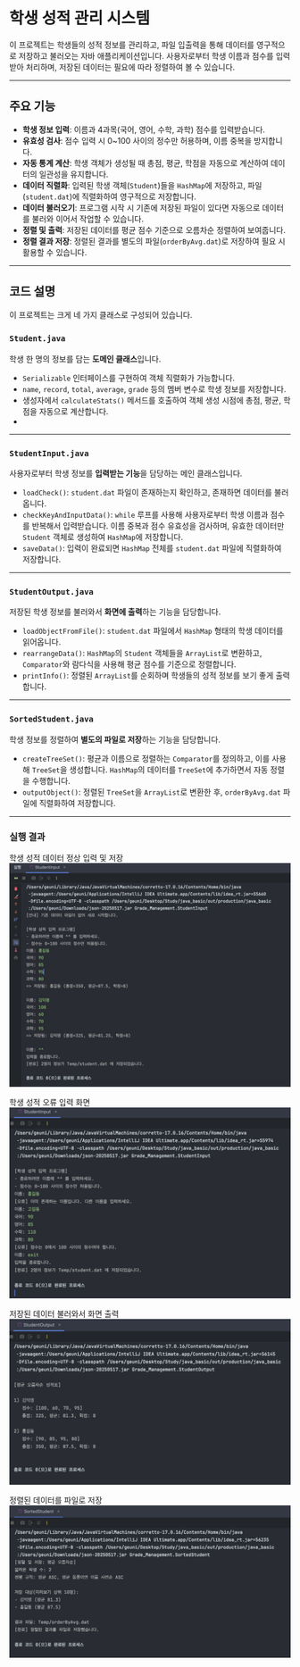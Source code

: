 # 학생 성적 관리 시스템

이 프로젝트는 학생들의 성적 정보를 관리하고, 파일 입출력을 통해 데이터를 영구적으로 저장하고 불러오는 자바 애플리케이션입니다. 
사용자로부터 학생 이름과 점수를 입력받아 처리하며, 저장된 데이터는 필요에 따라 정렬하여 볼 수 있습니다.

---

## 주요 기능

-   **학생 정보 입력**: 이름과 4과목(국어, 영어, 수학, 과학) 점수를 입력받습니다.
-   **유효성 검사**: 점수 입력 시 0~100 사이의 정수만 허용하며, 이름 중복을 방지합니다.
-   **자동 통계 계산**: 학생 객체가 생성될 때 총점, 평균, 학점을 자동으로 계산하여 데이터의 일관성을 유지합니다.
-   **데이터 직렬화**: 입력된 학생 객체(`Student`)들을 `HashMap`에 저장하고, 파일(`student.dat`)에 직렬화하여 영구적으로 저장합니다.
-   **데이터 불러오기**: 프로그램 시작 시 기존에 저장된 파일이 있다면 자동으로 데이터를 불러와 이어서 작업할 수 있습니다.
-   **정렬 및 출력**: 저장된 데이터를 평균 점수 기준으로 오름차순 정렬하여 보여줍니다.
-   **정렬 결과 저장**: 정렬된 결과를 별도의 파일(`orderByAvg.dat`)로 저장하여 필요 시 활용할 수 있습니다.

---

## 코드 설명

이 프로젝트는 크게 네 가지 클래스로 구성되어 있습니다.

### `Student.java`

학생 한 명의 정보를 담는 **도메인 클래스**입니다.
-   `Serializable` 인터페이스를 구현하여 객체 직렬화가 가능합니다.
-   `name`, `record`, `total`, `average`, `grade` 등의 멤버 변수로 학생 정보를 저장합니다.
-   생성자에서 `calculateStats()` 메서드를 호출하여 객체 생성 시점에 총점, 평균, 학점을 자동으로 계산합니다.
- 
---

### `StudentInput.java`

사용자로부터 학생 정보를 **입력받는 기능**을 담당하는 메인 클래스입니다.
-   `loadCheck()`: `student.dat` 파일이 존재하는지 확인하고, 존재하면 데이터를 불러옵니다.
-   `checkKeyAndInputData()`: `while` 루프를 사용해 사용자로부터 학생 이름과 점수를 반복해서 입력받습니다. 이름 중복과 점수 유효성을 검사하며, 유효한 데이터만 `Student` 객체로 생성하여 `HashMap`에 저장합니다.
-   `saveData()`: 입력이 완료되면 `HashMap` 전체를 `student.dat` 파일에 직렬화하여 저장합니다.

---

### `StudentOutput.java`

저장된 학생 정보를 불러와서 **화면에 출력**하는 기능을 담당합니다.
-   `loadObjectFromFile()`: `student.dat` 파일에서 `HashMap` 형태의 학생 데이터를 읽어옵니다.
-   `rearrangeData()`: `HashMap`의 `Student` 객체들을 `ArrayList`로 변환하고, `Comparator`와 람다식을 사용해 평균 점수를 기준으로 정렬합니다.
-   `printInfo()`: 정렬된 `ArrayList`를 순회하며 학생들의 성적 정보를 보기 좋게 출력합니다.

---

### `SortedStudent.java`

학생 정보를 정렬하여 **별도의 파일로 저장**하는 기능을 담당합니다.
-   `createTreeSet()`: 평균과 이름으로 정렬하는 `Comparator`를 정의하고, 이를 사용해 `TreeSet`을 생성합니다. `HashMap`의 데이터를 `TreeSet`에 추가하면서 자동 정렬을 수행합니다.
-   `outputObject()`: 정렬된 `TreeSet`을 `ArrayList`로 변환한 후, `orderByAvg.dat` 파일에 직렬화하여 저장합니다.

---

### 실행 결과

학생 성적 데이터 정상 입력 및 저장
![학생 성적 정상 입력 화면](Images/InPut.png)

학생 성적 오류 입력 화면
![학생 성적 오류 입력 화면](Images/InPutErr.png)

저장된 데이터 불러와서 화면 출력
![학생 성적 불러와서 출력](Images/OutPut.png)

정렬된 데이터를 파일로 저장
![학생 성적 정렬 파일 저장](Images/Sorted.png)

